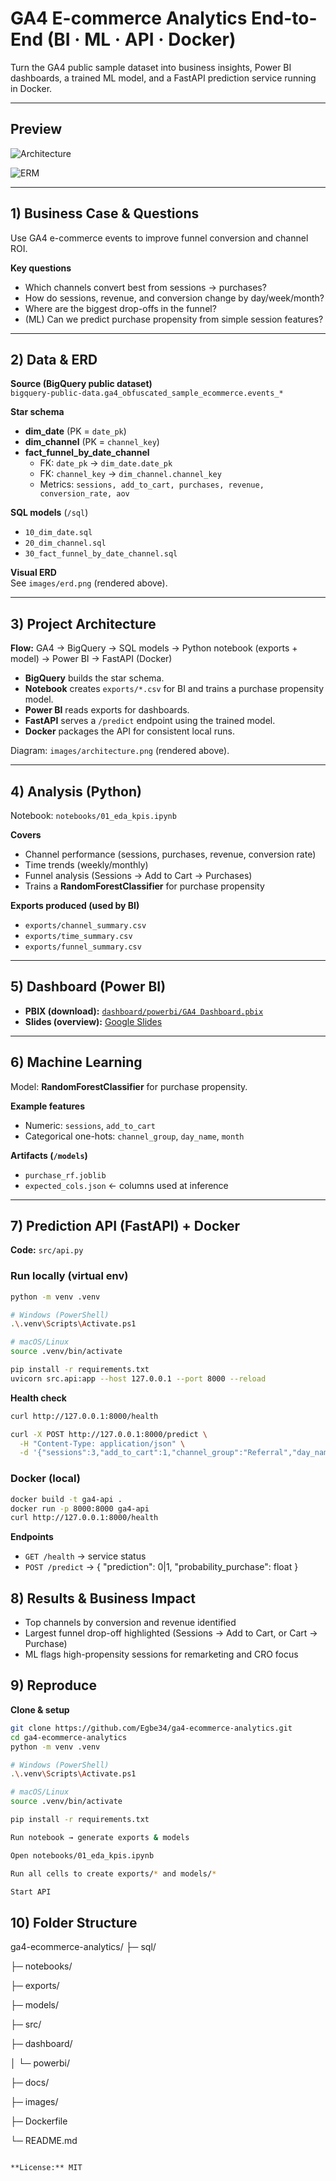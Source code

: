 # GA4 E-commerce Analytics  End-to-End (BI · ML · API · Docker)

Turn the GA4 public sample dataset into business insights, Power BI dashboards, a trained ML model, and a FastAPI prediction service running in Docker.

---

## Preview

![Architecture](images/architecture.png)

![ERM](images/erm.png)



---

## 1) Business Case & Questions

Use GA4 e-commerce events to improve funnel conversion and channel ROI.

**Key questions**
- Which channels convert best from sessions → purchases?
- How do sessions, revenue, and conversion change by day/week/month?
- Where are the biggest drop-offs in the funnel?
- (ML) Can we predict purchase propensity from simple session features?

---

## 2) Data & ERD

**Source (BigQuery public dataset)**  
`bigquery-public-data.ga4_obfuscated_sample_ecommerce.events_*`

**Star schema**
- **dim_date** (PK = `date_pk`)
- **dim_channel** (PK = `channel_key`)
- **fact_funnel_by_date_channel**
  - FK: `date_pk` → `dim_date.date_pk`
  - FK: `channel_key` → `dim_channel.channel_key`
  - Metrics: `sessions, add_to_cart, purchases, revenue, conversion_rate, aov`

**SQL models** (`/sql`)
- `10_dim_date.sql`
- `20_dim_channel.sql`
- `30_fact_funnel_by_date_channel.sql`

**Visual ERD**  
See `images/erd.png` (rendered above).

---

## 3) Project Architecture

**Flow:** GA4 → BigQuery → SQL models → Python notebook (exports + model) → Power BI → FastAPI (Docker)

- **BigQuery** builds the star schema.
- **Notebook** creates `exports/*.csv` for BI and trains a purchase propensity model.
- **Power BI** reads exports for dashboards.
- **FastAPI** serves a `/predict` endpoint using the trained model.
- **Docker** packages the API for consistent local runs.

Diagram: `images/architecture.png` (rendered above).

---

## 4) Analysis (Python)

Notebook: `notebooks/01_eda_kpis.ipynb`

**Covers**
- Channel performance (sessions, purchases, revenue, conversion rate)
- Time trends (weekly/monthly)
- Funnel analysis (Sessions → Add to Cart → Purchases)
- Trains a **RandomForestClassifier** for purchase propensity

**Exports produced (used by BI)**
- `exports/channel_summary.csv`
- `exports/time_summary.csv`
- `exports/funnel_summary.csv`

---

## 5) Dashboard (Power BI)

- **PBIX (download):** [`dashboard/powerbi/GA4 Dashboard.pbix`](dashboard/powerbi/GA4%20Dashboard.pbix)
- **Slides (overview):** [Google Slides](https://docs.google.com/presentation/d/1xsjKvD4WlJ30uXDnL1hznrVu6tIGEO-z/edit?usp=sharing)



---

## 6) Machine Learning

Model: **RandomForestClassifier** for purchase propensity.

**Example features**
- Numeric: `sessions`, `add_to_cart`
- Categorical one-hots: `channel_group`, `day_name`, `month`

**Artifacts (`/models`)**
- `purchase_rf.joblib`
- `expected_cols.json`  ← columns used at inference

---

## 7) Prediction API (FastAPI) + Docker

**Code:** `src/api.py`

### Run locally (virtual env)
```bash
python -m venv .venv

# Windows (PowerShell)
.\.venv\Scripts\Activate.ps1

# macOS/Linux
source .venv/bin/activate

pip install -r requirements.txt
uvicorn src.api:app --host 127.0.0.1 --port 8000 --reload
```

**Health check**
```bash
curl http://127.0.0.1:8000/health

curl -X POST http://127.0.0.1:8000/predict \
  -H "Content-Type: application/json" \
  -d '{"sessions":3,"add_to_cart":1,"channel_group":"Referral","day_name":"Saturday","month":12}'
```

### Docker (local)

```bash
docker build -t ga4-api .
docker run -p 8000:8000 ga4-api
curl http://127.0.0.1:8000/health
```

**Endpoints**
- `GET /health` → service status  
- `POST /predict` → { "prediction": 0|1, "probability_purchase": float }
  
## 8) Results & Business Impact

- Top channels by conversion and revenue identified  
- Largest funnel drop-off highlighted (Sessions → Add to Cart, or Cart → Purchase)  
- ML flags high-propensity sessions for remarketing and CRO focus  

## 9) Reproduce

**Clone & setup**
```bash
git clone https://github.com/Egbe34/ga4-ecommerce-analytics.git
cd ga4-ecommerce-analytics
python -m venv .venv

# Windows (PowerShell)
.\.venv\Scripts\Activate.ps1

# macOS/Linux
source .venv/bin/activate

pip install -r requirements.txt

Run notebook → generate exports & models

Open notebooks/01_eda_kpis.ipynb

Run all cells to create exports/* and models/*

Start API
```
## 10) Folder Structure

ga4-ecommerce-analytics/
├─ sql/

├─ notebooks/

├─ exports/

├─ models/

├─ src/

├─ dashboard/

│ └─ powerbi/

├─ docs/

├─ images/

├─ Dockerfile

└─ README.md
```bash

**License:** MIT





